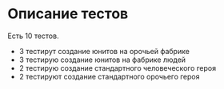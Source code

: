 # Описание тестов
Есть 10 тестов.
* 3 тестирут создание юнитов на орочьей фабрике
* 3 тестирую создание юнитов на фабрике людей
* 2 тестирую создание стандартного человеческого героя
* 2 тестируют создание стандартного орочьего героя
